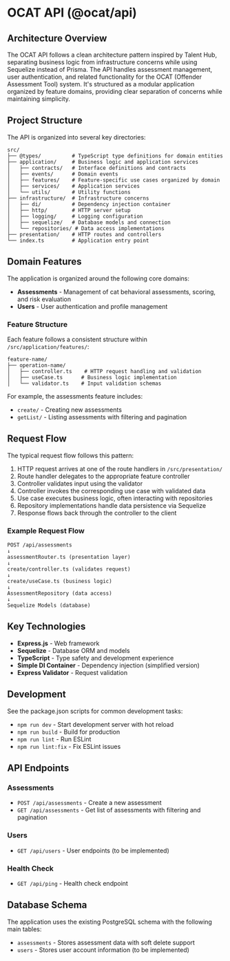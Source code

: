 # OCAT API (@ocat/api)

## Architecture Overview

The OCAT API follows a clean architecture pattern inspired by Talent Hub, separating business logic from infrastructure concerns while using Sequelize instead of Prisma. The API handles assessment management, user authentication, and related functionality for the OCAT (Offender Assessment Tool) system. It's structured as a modular application organized by feature domains, providing clear separation of concerns while maintaining simplicity.

## Project Structure

The API is organized into several key directories:

```text
src/
├── @types/          # TypeScript type definitions for domain entities
├── application/     # Business logic and application services
│   ├── contracts/   # Interface definitions and contracts
│   ├── events/      # Domain events
│   ├── features/    # Feature-specific use cases organized by domain
│   ├── services/    # Application services
│   └── utils/       # Utility functions
├── infrastructure/  # Infrastructure concerns
│   ├── di/          # Dependency injection container
│   ├── http/        # HTTP server setup
│   ├── logging/     # Logging configuration
│   ├── sequelize/   # Database models and connection
│   └── repositories/ # Data access implementations
├── presentation/    # HTTP routes and controllers
└── index.ts         # Application entry point
```

## Domain Features

The application is organized around the following core domains:

- **Assessments** - Management of cat behavioral assessments, scoring, and risk evaluation
- **Users** - User authentication and profile management

### Feature Structure

Each feature follows a consistent structure within `/src/application/features/`:

```text
feature-name/
├── operation-name/
│   ├── controller.ts    # HTTP request handling and validation
│   ├── useCase.ts      # Business logic implementation
│   └── validator.ts    # Input validation schemas
```

For example, the assessments feature includes:

- `create/` - Creating new assessments
- `getList/` - Listing assessments with filtering and pagination

## Request Flow

The typical request flow follows this pattern:

1. HTTP request arrives at one of the route handlers in `/src/presentation/`
2. Route handler delegates to the appropriate feature controller
3. Controller validates input using the validator
4. Controller invokes the corresponding use case with validated data
5. Use case executes business logic, often interacting with repositories
6. Repository implementations handle data persistence via Sequelize
7. Response flows back through the controller to the client

### Example Request Flow

```text
POST /api/assessments
↓
assessmentRouter.ts (presentation layer)
↓
create/controller.ts (validates request)
↓
create/useCase.ts (business logic)
↓
AssessmentRepository (data access)
↓
Sequelize Models (database)
```

## Key Technologies

- **Express.js** - Web framework
- **Sequelize** - Database ORM and models
- **TypeScript** - Type safety and development experience
- **Simple DI Container** - Dependency injection (simplified version)
- **Express Validator** - Request validation

## Development

See the package.json scripts for common development tasks:

- `npm run dev` - Start development server with hot reload
- `npm run build` - Build for production
- `npm run lint` - Run ESLint
- `npm run lint:fix` - Fix ESLint issues

## API Endpoints

### Assessments

- `POST /api/assessments` - Create a new assessment
- `GET /api/assessments` - Get list of assessments with filtering and pagination

### Users

- `GET /api/users` - User endpoints (to be implemented)

### Health Check

- `GET /api/ping` - Health check endpoint

## Database Schema

The application uses the existing PostgreSQL schema with the following main tables:

- `assessments` - Stores assessment data with soft delete support
- `users` - Stores user account information (to be implemented)

